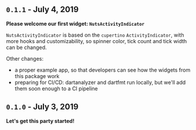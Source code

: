 ## `0.1.1` - July 4, 2019

**Please welcome our first widget: `NutsActivityIndicator`**

`NutsActivityIndicator` is based on the `cupertino` `ActivityIndicator`, with more hooks and customizability, so spinner color, tick count and tick width can be changed.

Other changes:

* a proper example app, so that developers can see how the widgets from this package work
* preparing for CI/CD: dartanalyzer and dartfmt run locally, but we'll add them soon enough to a CI pipeline

## `0.1.0` - July 3, 2019

**Let's get this party started!**
